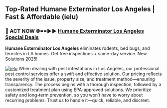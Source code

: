 ## Top-Rated Humane Exterminator Los Angeles | Fast & Affordable (ielu)

<h3>🐜 ACT NOW 🌐==►► <a href="https://tinyurl.com/yc7vsfwc" rel="nofollow">Humane Exterminator Los Angeles Special Deals</a></h3>

**Humane Exterminator Los Angeles** eliminates rodents, bed bugs, and termites in LA homes. Get free inspections + same-day service. New Solutions 2025!

[![ielu](https://i.imgur.com/1VzRXn8.jpeg)](https://tinyurl.com/yc7vsfwc)
When dealing with pest infestations in Los Angeles, our professional pest control services offer a swift and effective solution. Our pricing reflects the severity of the issue, property size, and treatment method—ensuring transparency. The process begins with a thorough inspection, followed by a customized treatment plan using EPA-approved solutions. We prioritize safety and long-term prevention, so you won’t have to worry about recurring problems. Trust us to handle it—quick, reliable, and discreet.